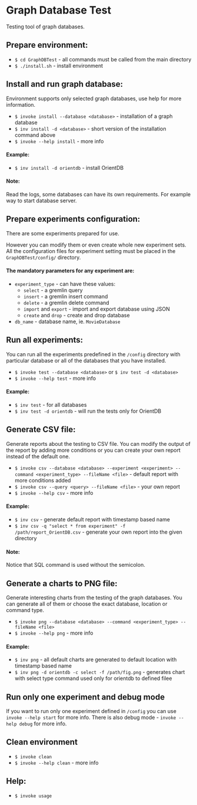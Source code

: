 # Graph Database Test 
Testing tool of graph databases.

## Prepare environment: 
 * `$ cd GraphDBTest` - all commands must be called from the main directory
 * `$ ./install.sh` - install environment

## Install and run graph database: 
Environment supports only selected graph databases, use help for more information.
* `$ invoke install --database <database>` - installation of a graph database
* `$ inv install -d <database>` - short version of the installation command above 
* `$ invoke --help install` - more info
#### Example:
* `$ inv install -d orientdb` - install OrientDB

#### Note: 
Read the logs, some databases can have its own requirements. For example way to start database server. 

## Prepare experiments configuration:
There are some experiments prepared for use. 

However you can modify them or even create whole new experiment sets.
All the configuration files for experiment setting must be placed in the `GraphDBTest/config/` directory. 
#### The mandatory parameters for any experiment are:
* `experiment_type` - can have these values: 
  * `select` - a gremlin query
  * `insert` - a gremlin insert command
  * `delete` - a gremlin delete command
  * `import` and `export` - import and export database using JSON 
  * `create` and `drop` - create and drop database
* `db_name` - database name, ie. `MovieDatabase`

## Run all experiments:
You can run all the experiments predefined in the `/config` directory with particular database or all of the databases that you have installed. 
* `$ invoke test --database <database>` or `$ inv test -d <database>`
* `$ invoke --help test` - more info
#### Example:
* `$ inv test` - for all databases
* `$ inv test -d orientdb` - will run the tests only for OrientDB

## Generate CSV file:
Generate reports about the testing to CSV file. You can modify the output of the report by adding more conditions or you can create your own report instead of the default one.
* `$ invoke csv --database <database> --experiment <experiment> --command <experiment_type> --fileName <file>` - default report with more conditions added
* `$ invoke csv --query <query> --fileName <file>` - your own report 
* `$ invoke --help csv` - more info
#### Example:
* `$ inv csv` - generate default report with timestamp based name
* `$ inv csv -q "select * from experiment" -f /path/report_OrientDB.csv` - generate your own report into the given directory
#### Note:
Notice that SQL command is used without the semicolon.

## Generate a charts to PNG file:
Generate interesting charts from the testing of the graph databases. You can generate all of them or choose the exact database, location or command type.
* `$ invoke png --database <database> --command <experiment_type> --fileName <file>` 
* `$ invoke --help png` - more info
#### Example:
* `$ inv png` - all default charts are generated to default location with timestamp based name
* `$ inv png -d orientdb -c select -f /path/fig.png` - generates chart with select type command used only for orientdb to defined filee 

## Run only one experiment and debug mode
If you want to run only one experiment defined in `/config` you can use `invoke --help start` for more info.
There is also debug mode - `invoke --help debug` for more info.

## Clean environment
* `$ invoke clean` 
* `$ invoke --help clean` - more info

## Help:
* `$ invoke usage`
